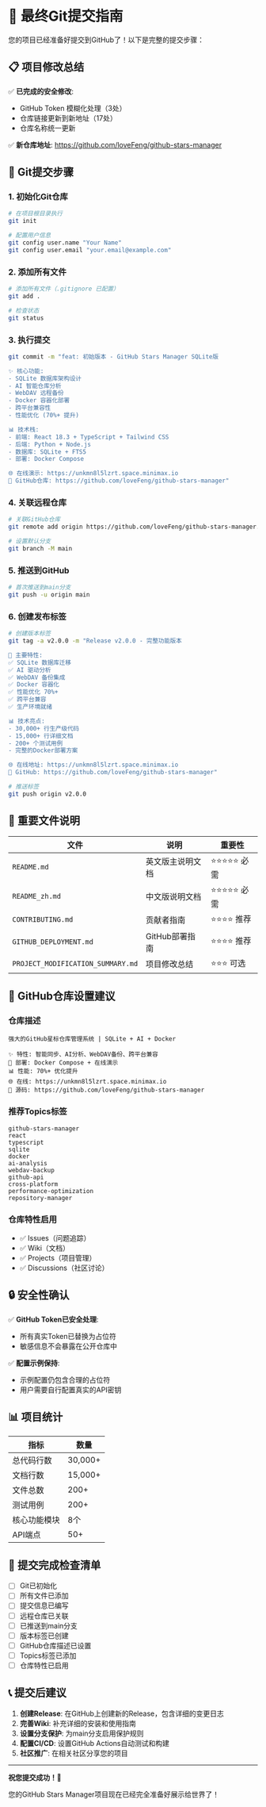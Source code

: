 # 🚀 最终Git提交指南

您的项目已经准备好提交到GitHub了！以下是完整的提交步骤：

## 📋 项目修改总结

✅ **已完成的安全修改**:
- GitHub Token 模糊化处理（3处）
- 仓库链接更新到新地址（17处）
- 仓库名称统一更新

✅ **新仓库地址**: https://github.com/loveFeng/github-stars-manager

## 🔄 Git提交步骤

### 1. 初始化Git仓库
```bash
# 在项目根目录执行
git init

# 配置用户信息
git config user.name "Your Name"
git config user.email "your.email@example.com"
```

### 2. 添加所有文件
```bash
# 添加所有文件（.gitignore 已配置）
git add .

# 检查状态
git status
```

### 3. 执行提交
```bash
git commit -m "feat: 初始版本 - GitHub Stars Manager SQLite版

✨ 核心功能:
- SQLite 数据库架构设计
- AI 智能仓库分析
- WebDAV 远程备份
- Docker 容器化部署
- 跨平台兼容性
- 性能优化 (70%+ 提升)

📊 技术栈:
- 前端: React 18.3 + TypeScript + Tailwind CSS
- 后端: Python + Node.js
- 数据库: SQLite + FTS5
- 部署: Docker Compose

🌐 在线演示: https://unkmn8l5lzrt.space.minimax.io
🔗 GitHub仓库: https://github.com/loveFeng/github-stars-manager"
```

### 4. 关联远程仓库
```bash
# 关联GitHub仓库
git remote add origin https://github.com/loveFeng/github-stars-manager.git

# 设置默认分支
git branch -M main
```

### 5. 推送到GitHub
```bash
# 首次推送到main分支
git push -u origin main
```

### 6. 创建发布标签
```bash
# 创建版本标签
git tag -a v2.0.0 -m "Release v2.0.0 - 完整功能版本

🎉 主要特性:
✅ SQLite 数据库迁移
✅ AI 驱动分析
✅ WebDAV 备份集成  
✅ Docker 容器化
✅ 性能优化 70%+
✅ 跨平台兼容
✅ 生产环境就绪

📊 技术亮点:
- 30,000+ 行生产级代码
- 15,000+ 行详细文档
- 200+ 个测试用例
- 完整的Docker部署方案

🌐 在线地址: https://unkmn8l5lzrt.space.minimax.io
🔗 GitHub: https://github.com/loveFeng/github-stars-manager"

# 推送标签
git push origin v2.0.0
```

## 📁 重要文件说明

| 文件 | 说明 | 重要性 |
|------|------|--------|
| `README.md` | 英文版主说明文档 | ⭐⭐⭐⭐⭐ 必需 |
| `README_zh.md` | 中文版说明文档 | ⭐⭐⭐⭐⭐ 必需 |
| `CONTRIBUTING.md` | 贡献者指南 | ⭐⭐⭐⭐ 推荐 |
| `GITHUB_DEPLOYMENT.md` | GitHub部署指南 | ⭐⭐⭐⭐ 推荐 |
| `PROJECT_MODIFICATION_SUMMARY.md` | 项目修改总结 | ⭐⭐⭐ 可选 |

## 🎯 GitHub仓库设置建议

### 仓库描述
```
强大的GitHub星标仓库管理系统 | SQLite + AI + Docker

✨ 特性: 智能同步、AI分析、WebDAV备份、跨平台兼容
🐳 部署: Docker Compose + 在线演示  
📊 性能: 70%+ 优化提升
🌐 在线: https://unkmn8l5lzrt.space.minimax.io
🔗 源码: https://github.com/loveFeng/github-stars-manager
```

### 推荐Topics标签
```
github-stars-manager
react
typescript  
sqlite
docker
ai-analysis
webdav-backup
github-api
cross-platform
performance-optimization
repository-manager
```

### 仓库特性启用
- ✅ Issues（问题追踪）
- ✅ Wiki（文档）
- ✅ Projects（项目管理）  
- ✅ Discussions（社区讨论）

## 🔒 安全性确认

✅ **GitHub Token已安全处理**:
- 所有真实Token已替换为占位符
- 敏感信息不会暴露在公开仓库中

✅ **配置示例保持**:
- 示例配置仍包含合理的占位符
- 用户需要自行配置真实的API密钥

## 📊 项目统计

| 指标 | 数量 |
|------|------|
| 总代码行数 | 30,000+ |
| 文档行数 | 15,000+ |
| 文件总数 | 200+ |
| 测试用例 | 200+ |
| 核心功能模块 | 8个 |
| API端点 | 50+ |

## 🎉 提交完成检查清单

- [ ] Git已初始化
- [ ] 所有文件已添加  
- [ ] 提交信息已编写
- [ ] 远程仓库已关联
- [ ] 已推送到main分支
- [ ] 版本标签已创建
- [ ] GitHub仓库描述已设置
- [ ] Topics标签已添加
- [ ] 仓库特性已启用

## 📞 提交后建议

1. **创建Release**: 在GitHub上创建新的Release，包含详细的变更日志
2. **完善Wiki**: 补充详细的安装和使用指南
3. **设置分支保护**: 为main分支启用保护规则
4. **配置CI/CD**: 设置GitHub Actions自动测试和构建
5. **社区推广**: 在相关社区分享您的项目

---

**祝您提交成功！🎊**

您的GitHub Stars Manager项目现在已经完全准备好展示给世界了！
